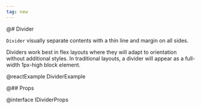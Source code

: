 ```yaml
---
tag: new
---
```


@# Divider

`Divider` visually separate contents with a thin line and margin on all sides.

Dividers work best in flex layouts where they will adapt to orientation without
additional styles. In traditional layouts, a divider will appear as a full-width
1px-high block element.

@reactExample DividerExample

@## Props

@interface IDividerProps
